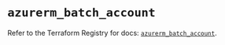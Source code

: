 # `azurerm_batch_account`

Refer to the Terraform Registry for docs: [`azurerm_batch_account`](https://registry.terraform.io/providers/hashicorp/azurerm/2.99.0/docs/resources/batch_account).
